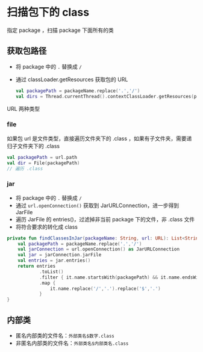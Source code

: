 # 扫描包下的 class

指定 package ，扫描 package 下面所有的类

## 获取包路径

- 将 package 中的 `.` 替换成 `/`
- 通过 classLoader.getResources 获取包的 URL

  ```kotlin
  val packagePath = packageName.replace('.','/')
  val dirs = Thread.currentThread().contextClassLoader.getResources(packagePath)
  ```

URL 两种类型

### file

如果包 url 是文件类型，直接遍历文件夹下的 .class ，如果有子文件夹，需要递归子文件夹下的 .class

```kotlin
val packagePath = url.path
val dir = File(packagePath)
// 遍历 .class
```

### jar
- 将 package 中的 `.` 替换成 `/`
- 通过 `url.openConnection()` 获取到 JarURLConnection，进一步得到 JarFile
- 遍历 JarFile 的 entries()，过滤掉非当前 package 下的文件，非 .class 文件
- 将符合要求的转化成 class

```kotlin
private fun findClassesInJar(packageName: String, url: URL): List<String> {
    val packagePath = packageName.replace('.','/')
    val jarConnection = url.openConnection() as JarURLConnection
    val jar = jarConnection.jarFile
    val entries = jar.entries()
    return entries
            .toList()
            .filter { it.name.startsWith(packagePath) && it.name.endsWith(".class")}
            .map {
                it.name.replace('/','.').replace('$','.')
            }
}
```

## 内部类

- 匿名内部类的文件名：`外部类名$数字.class`
- 非匿名内部类的文件名：`外部类名$内部类名.class`
